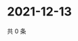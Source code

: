 # 2021-12-13

共 0 条

<!-- BEGIN WEIBO -->
<!-- 最后更新时间 Mon Dec 13 2021 16:00:40 GMT+0800 (China Standard Time) -->

<!-- END WEIBO -->
